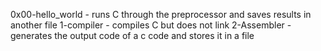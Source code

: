 0x00-hello_world - runs C through the preprocessor and saves results in another file
1-compiler - compiles C but does not link
 2-Assembler - generates the output code of a c code and stores it in a file
